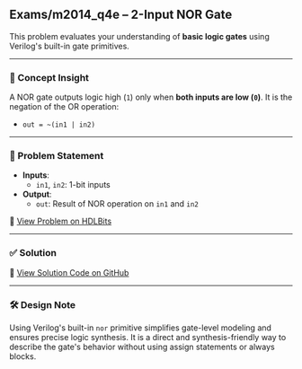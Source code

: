 ## Exams/m2014_q4e – 2-Input NOR Gate

This problem evaluates your understanding of **basic logic gates** using Verilog's built-in gate primitives.

---

### 🧠 Concept Insight  
A NOR gate outputs logic high (`1`) only when **both inputs are low (`0`)**. It is the negation of the OR operation:
- `out = ~(in1 | in2)`

---

### 📘 Problem Statement  
- **Inputs**:  
  - `in1`, `in2`: 1-bit inputs  
- **Output**:  
  - `out`: Result of NOR operation on `in1` and `in2`

🔗 [View Problem on HDLBits](https://hdlbits.01xz.net/wiki/Exams/m2014_q4e)

---

### ✅ Solution  
📄 [View Solution Code on GitHub](https://github.com/EswarAdithya011/HDLBits/blob/main/Problem%20Sets/3.%20Circuits/Combinational%20logic/3.1%20Basic%20gates/3.1.3%20NOR/m2014_q4e.v)

---

### 🛠 Design Note  
Using Verilog's built-in `nor` primitive simplifies gate-level modeling and ensures precise logic synthesis. It is a direct and synthesis-friendly way to describe the gate's behavior without using assign statements or always blocks.

